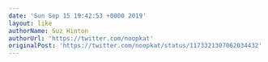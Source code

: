 ```yaml
---
date: 'Sun Sep 15 19:42:53 +0000 2019'
layout: like
authorName: Suz Hinton
authorUrl: 'https://twitter.com/noopkat'
originalPost: 'https://twitter.com/noopkat/status/1173321307062034432'
---
```

